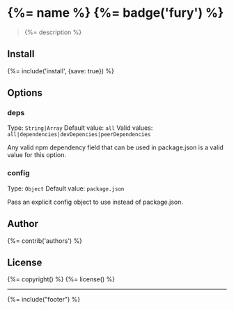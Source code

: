 # {%= name %} {%= badge('fury') %}

> {%= description %}

## Install
{%= include('install', {save: true}) %}

## Options

### deps
Type: `String|Array`
Default value: `all`
Valid values: `all|dependencies|devDepencies|peerDependencies`

Any valid npm dependency field that can be used in package.json is a valid value for this option.

### config
Type: `Object`
Default value: `package.json`

Pass an explicit config object to use instead of package.json.

## Author
{%= contrib('authors') %}

## License
{%= copyright() %}
{%= license() %}

***

{%= include("footer") %}
